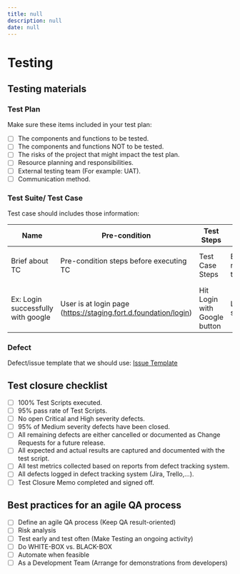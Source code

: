 ```yaml
---
title: null
description: null
date: null
---
```


# Testing

## Testing materials

### Test Plan

Make sure these items included in your test plan:

- [ ] The components and functions to be tested.
- [ ] The components and functions NOT to be tested.
- [ ] The risks of the project that might impact the test plan.
- [ ] Resource planning and responsibilities.
- [ ] External testing team (For example: UAT).
- [ ] Communication method.

### Test Suite/ Test Case

Test case should includes those information:

| Name                               | Pre-condition                                                     | Test Steps                   | Expected Result              | Requirement Ref                           |
| ---------------------------------- | ----------------------------------------------------------------- | ---------------------------- | ---------------------------- | ----------------------------------------- |
| Brief about TC                     | Pre-condition steps before executing TC                           | Test Case Steps              | Expected result for the step | User Story # or requirement specification |
| Ex: Login successfully with google | User is at login page (<https://staging.fort.d.foundation/login>) | Hit Login with Google button | Login successfully           | User Story 001                            |

### Defect

Defect/issue template that we should use: [Issue Template](defect-template.md)

## Test closure checklist

- [ ] 100% Test Scripts executed.
- [ ] 95% pass rate of Test Scripts.
- [ ] No open Critical and High severity defects.
- [ ] 95% of Medium severity defects have been closed.
- [ ] All remaining defects are either cancelled or documented as Change Requests for a future release.
- [ ] All expected and actual results are captured and documented with the test script.
- [ ] All test metrics collected based on reports from defect tracking system.
- [ ] All defects logged in defect tracking system (Jira, Trello,...).
- [ ] Test Closure Memo completed and signed off.

## Best practices for an agile QA process

- [ ] Define an agile QA process (Keep QA result-oriented)
- [ ] Risk analysis
- [ ] Test early and test often (Make Testing an ongoing activity)
- [ ] Do WHITE-BOX vs. BLACK-BOX
- [ ] Automate when feasible
- [ ] As a Development Team (Arrange for demonstrations from developers)
